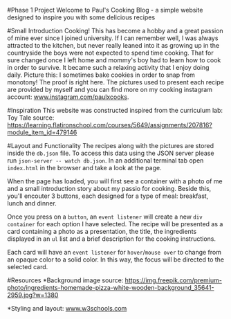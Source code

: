 #Phase 1 Project
Welcome to Paul's Cooking Blog - a simple website designed to inspire you with some delicious recipes

#Small Introduction 
Cooking! This has become a hobby and a great passion of mine ever since I joined university. If I can remember well, I was always attracted to the kitchen, but never really leaned into it as growing up in the countryside the boys were not expected to spend time cooking. That for sure changed once I left home and mommy's boy had to learn how to cook in order to survive. It became such a relaxing activity that I enjoy doing daily. Picture this: I sometimes bake cookies in order to snap from monotony! The proof is right here. The pictures used to present each recipe are provided by myself and you can find more on my cooking instagram account: www.instagram.com/paulxcooks.

#Inspiration 
This website was constructed inspired from the curriculum lab: Toy Tale 
source: https://learning.flatironschool.com/courses/5649/assignments/207816?module_item_id=479146

#Layout and Functionality
The recipes along with the pictures are stored inside the `db.json` file. To access this data using the JSON server please run `json-server -- watch db.json`.
In an additional terminal tab open `index.html` in the browser and take a look at the page. 

When the page has loaded, you will first see a container with a photo of me and a small introduction story about my passio for cooking. Beside this, you'll encouter 3 buttons, each designed for a type of meal: breakfast, lunch and dinner. 

Once you press on a `button`, an `event listener` will create a new `div container` for each option I have selected. The recipe will be presented as a card containing a photo as a presentation, the title, the ingredients displayed in an `ul` list and a brief description for the cooking instructions.

Each card will have an `event listener` for `hover`/`mouse over` to change from an opaque color to a solid color. In this way, the focus will be directed to the selected card. 


#Resources
*Background image source: https://img.freepik.com/premium-photo/ingredients-homemade-pizza-white-wooden-background_35641-2959.jpg?w=1380

*Styling and layout: www.w3schools.com